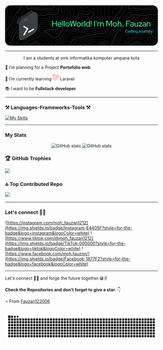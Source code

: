 
  ![Fauzan](asset/github-header-image.png)  

---

<p align="center">I am a students at smk informatika komputer ampana kota</p>
 
 🔭 I’m planning for a Project **Portofolio web**.
 
 🌱 I’m currently learning <img src="/asset/laravel.png" style="width: 20px;"> Laravel
 
 :books: I want to be **Fullstack developer**


---


### ⚒ Languages-Frameworks-Tools ⚒

[![My Skills](https://skillicons.dev/icons?i=html,css,tailwind,vscode,php,cloudflare,bootstrap&perline=8)](https://skillicons.dev)

---
### My Stats

<div align="center">
  
![GitHub stats](https://github-readme-stats.vercel.app/api?username=Fauzan122006&show_icons=true&theme=tokyonight)
![GitHub stats](https://github-readme-stats.vercel.app/api/top-langs/?username=Fauzan122006&layout=compact&theme=tokyonight&size_weight=0.5&count_weight=0.5)

</div>


### 🏆 GitHub Trophies
![](https://github-profile-trophy.vercel.app/?username=Fauzan122006&theme=tokyonight&no-frame=false&no-bg=false&margin-w=4)

### 🔝 Top Contributed Repo
![](https://github-contributor-stats.vercel.app/api?username=Fauzan122006&limit=5&theme=dark&combine_all_yearly_contributions=true)

---

### Let's connect 👨‍💻
![https://instagram.com/moh_fauzan1212](https://img.shields.io/badge/Instagram-E4405F?style=for-the-badge&logo=instagram&logoColor=white) ![https://www.tiktok.com/@moh_fauzan1212](https://img.shields.io/badge/TikTok-000000?style=for-the-badge&logo=tiktok&logoColor=white) ![https://www.facebook.com/moh.fauznn/](https://img.shields.io/badge/Facebook-1877F2?style=for-the-badge&logo=facebook&logoColor=white)



---

Let's connect 👨‍💻 and forge the future together.😁✌

**Check the Repositories and don't forget to give a star.** 👇

:star: From [Fauzan122006](https://github.com/Fauzan122006)


###

<img src="https://raw.githubusercontent.com/Fauzan122006/Fauzan122006/output/snake.svg" alt="Snake animation" />

###